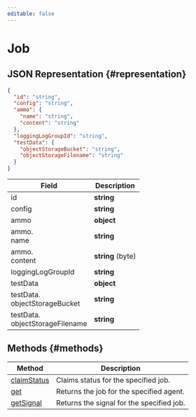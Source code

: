 ```yaml
---
editable: false
---
```


# Job

## JSON Representation {#representation}
```json 
{
  "id": "string",
  "config": "string",
  "ammo": {
    "name": "string",
    "content": "string"
  },
  "loggingLogGroupId": "string",
  "testData": {
    "objectStorageBucket": "string",
    "objectStorageFilename": "string"
  }
}
```
 
Field | Description
--- | ---
id | **string**
config | **string**
ammo | **object**
ammo.<br>name | **string**
ammo.<br>content | **string** (byte)
loggingLogGroupId | **string**
testData | **object**
testData.<br>objectStorageBucket | **string**
testData.<br>objectStorageFilename | **string**

## Methods {#methods}
Method | Description
--- | ---
[claimStatus](claimStatus.md) | Claims status for the specified job.
[get](get.md) | Returns the job for the specified agent.
[getSignal](getSignal.md) | Returns the signal for the specified job.